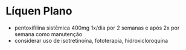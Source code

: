 # **Líquen Plano**


- pentoxifilina sistêmica 400mg 1x/dia por 2 semanas e após 2x por semana como manutenção  
- considerar uso de isotretinoína, fototerapia, hidroxicloroquina

